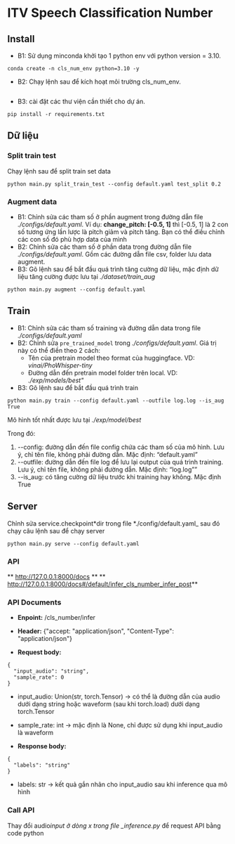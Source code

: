 # ITV Speech Classification Number

## Install

- B1: Sử dụng minconda khởi tạo 1 python env với python version = 3.10.
```
conda create -n cls_num_env python=3.10 -y
```
- B2: Chạy lệnh sau để kích hoạt môi trường cls_num_env.
```conda activate cls_num_env
```
- B3: cài đặt các thư viện cần thiết cho dự án.
```
pip install -r requirements.txt
```

## Dữ liệu

### Split train test

Chạy lệnh sau để split train set data
```
python main.py split_train_test --config default.yaml test_split 0.2
```


### Augment data

- B1: Chỉnh sửa các tham số ở phần augment trong đường dẫn file _./configs/default.yaml_. Ví dụ: **change_pitch: [-0.5, 1]** thì [-0.5, 1] là 2 con số tương ứng lần lược là pitch giảm và pitch tăng. Bạn có thể điều chỉnh các con số đó phù hợp data của mình
- B2: Chỉnh sửa các tham số ở phần data trong đường dẫn file _./configs/default.yaml_. Gồm các đường dẫn file csv, folder lưu data augment.
- B3: Gõ lệnh sau để bắt đầu quá trình tăng cường dữ liệu, mặc định dữ liệu tăng cường được lưu tại *./dataset/train_aug*
```
python main.py augment --config default.yaml
```

## Train

- B1: Chỉnh sửa các tham số training và đường dẫn data trong file _./configs/default.yaml_
- B2: Chỉnh sửa `pre_trained_model` trong _./configs/default.yaml_. Giá trị này có thể điền theo 2 cách:
  - Tên của pretrain model theo format của huggingface. VD: _vinai/PhoWhisper-tiny_
  - Đường dẫn đến pretrain model folder trên local. VD: _./exp/models/best"_
- B3: Gõ lệnh sau để bắt đầu quá trình train
```
python main.py train --config default.yaml --outfile log.log --is_aug True
```
  Mô hình tốt nhất được lưu tại _./exp/model/best_

Trong đó:
1. --config: đường dẫn đến file config chứa các tham số của mô hình. Lưu ý, chỉ tên file, không phải đường dẫn. Mặc định: “default.yaml”
2. --outfile: đường dẫn đến file log để lưu lại output của quá trình training. Lưu ý, chỉ tên file, không phải đường dẫn. Mặc định: “log.log””
3. --is_aug: có tăng cường dữ liệu trước khi training hay không. Mặc định True

## Server

Chỉnh sửa service.checkpoint*dir trong file *./config/default.yaml\_ sau đó chạy câu lệnh sau để chạy server
```
python main.py serve --config default.yaml
```

### API

** http://127.0.0.1:8000/docs **
** http://127.0.0.1:8000/docs#/default/infer_cls_number_infer_post**

### API Documents

- **Enpoint:** /cls_number/infer

- **Header:**
  {"accept: "application/json", "Content-Type": "application/json"}

- **Request body:**

```
{
  "input_audio": "string",
  "sample_rate": 0
}
```

- input_audio: Union(str, torch.Tensor) -> có thể là đường dẫn của audio dưới dạng string hoặc waveform (sau khi torch.load) dưới dạng torch.Tensor
- sample_rate: int -> mặc định là None, chỉ được sử dụng khi input_audio là waveform

- **Response body:**

```
{
  "labels": "string"
}
```

- labels: str -> kết quả gắn nhãn cho input_audio sau khi inference qua mô hình

### Call API

Thay đổi audio*input ở dòng x trong file \_inference.py* để request API bằng code python
